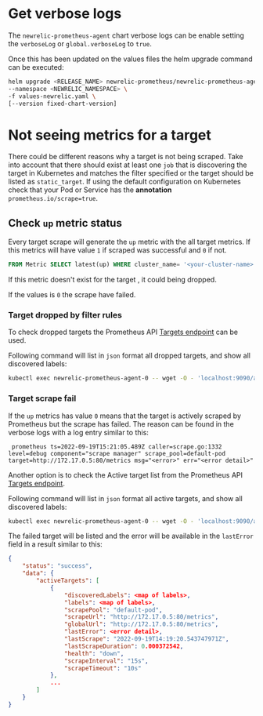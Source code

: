 # Get verbose logs

The `newrelic-prometheus-agent` chart verbose logs can be enable setting the `verboseLog` or `global.verboseLog` to `true`.

Once this has been updated on the values files the helm upgrade command can be executed:
```bash
helm upgrade <RELEASE_NAME> newrelic-prometheus/newrelic-prometheus-agent \
--namespace <NEWRELIC_NAMESPACE> \
-f values-newrelic.yaml \
[--version fixed-chart-version]
```

# Not seeing metrics for a target

There could be different reasons why a target is not being scraped.
Take into account that there should exist at least one `job` that is discovering the target in Kubernetes and matches the filter specified or the target should be listed as `static_target`.
If using the default configuration on Kubernetes check that your Pod or Service has the **annotation** `prometheus.io/scrape=true`.

## Check `up` metric status

Every target scrape will generate the `up` metric with the all target metrics. If this metrics will have value `1` if scraped was successful and `0` if not.

```SQL
FROM Metric SELECT latest(up) WHERE cluster_name= '<your-cluster-name>' AND pod = '<target-pod-name>' TIMESERIES
```

If this metric doesn't exist for the target , it could being dropped.

If the values is `0` the scrape have failed.

### Target dropped by filter rules
To check dropped targets the Prometheus API [Targets endpoint](https://prometheus.io/docs/prometheus/latest/querying/api/#targets) can be used.

Following command will list in `json` format all dropped targets, and show all discovered labels:
```bash
kubectl exec newrelic-prometheus-agent-0 -- wget -O - 'localhost:9090/api/v1/targets?state=dropped' 2>/dev/null
```

### Target scrape fail

If the `up` metrics has value `0` means that the target is actively scraped by Prometheus but the scrape has failed. The reason can be found in the verbose logs with a  log entry similar to this:
```log
 prometheus ts=2022-09-19T15:21:05.489Z caller=scrape.go:1332 level=debug component="scrape manager" scrape_pool=default-pod target=http://172.17.0.5:80/metrics msg="<error>" err="<error detail>"
```

Another option is to check the Active target list from the Prometheus API [Targets endpoint](https://prometheus.io/docs/prometheus/latest/querying/api/#targets).

Following command will list in `json` format all active targets, and show all discovered labels:
```bash
kubectl exec newrelic-prometheus-agent-0 -- wget -O - 'localhost:9090/api/v1/targets?state=active' 2>/dev/null
```

The failed target will be listed and the error will be available in the `lastError` field in a result similar to this:
```json
{
    "status": "success",
    "data": {
        "activeTargets": [
            {
                "discoveredLabels": <map of labels>,
                "labels": <map of labels>,
                "scrapePool": "default-pod",
                "scrapeUrl": "http://172.17.0.5:80/metrics",
                "globalUrl": "http://172.17.0.5:80/metrics",
                "lastError": <error detail>,
                "lastScrape": "2022-09-19T14:19:20.543747971Z",
                "lastScrapeDuration": 0.000372542,
                "health": "down",
                "scrapeInterval": "15s",
                "scrapeTimeout": "10s"
            },
            ...
        ]
    }
}
```



